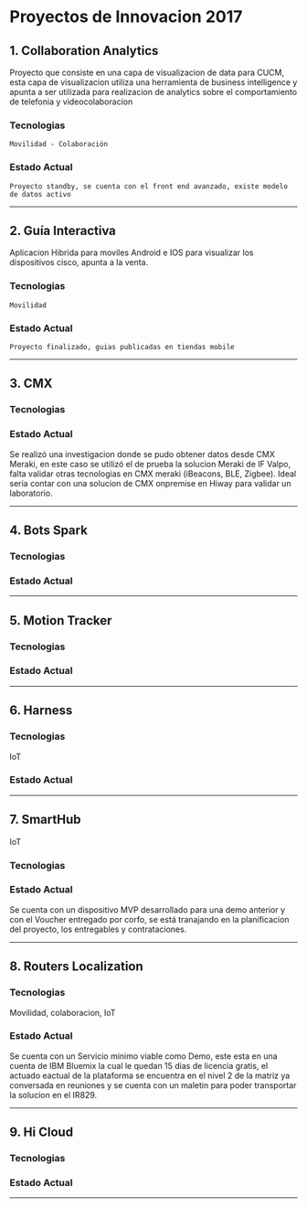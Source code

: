 # Proyectos de Innovacion 2017

## 1. Collaboration Analytics

Proyecto que consiste en una capa de visualizacion de data para CUCM, esta capa de visualizacion utiliza una herramienta de business intelligence y apunta a ser utilizada para realizacion de analytics sobre el comportamiento de telefonia y videocolaboracion

### Tecnologias
	Movilidad - Colaboración

### Estado Actual
	Proyecto standby, se cuenta con el front end avanzado, existe modelo de datos activo

---
## 2. Guía Interactiva
Aplicacion Hibrida para moviles Android e IOS para visualizar los dispositivos cisco, apunta a la venta. 

### Tecnologias
	Movilidad

### Estado Actual
	Proyecto finalizado, guias publicadas en tiendas mobile

---
## 3. CMX

### Tecnologias

### Estado Actual
Se realizó una investigacion donde se pudo obtener datos desde CMX Meraki, en este caso se utilizó el de prueba la solucion Meraki de IF Valpo, falta validar otras tecnologias en CMX meraki (iBeacons, BLE, Zigbee).
Ideal seria contar con una solucion de CMX onpremise en Hiway para validar un laboratorio.


---
## 4. Bots Spark

### Tecnologias

### Estado Actual

---
## 5. Motion Tracker

### Tecnologias

### Estado Actual

---
## 6. Harness

### Tecnologias
IoT

### Estado Actual

---
## 7. SmartHub
IoT

### Tecnologias

### Estado Actual
Se cuenta con un dispositivo MVP desarrollado para una demo anterior y con el Voucher entregado por corfo, se está tranajando en la planificacion del proyecto, los entregables y contrataciones.

---
## 8. Routers Localization

### Tecnologias
Movilidad, colaboracion, IoT

### Estado Actual
Se cuenta con un Servicio minimo viable como Demo, este esta en una cuenta de IBM Bluemix la cual le quedan 15 dias de licencia gratis, el actuado eactual de la plataforma se encuentra en el nivel 2 de la matriz ya conversada en reuniones y se cuenta con un maletin para poder transportar la solucion en el IR829.

---
## 9. Hi Cloud

### Tecnologias

### Estado Actual

---